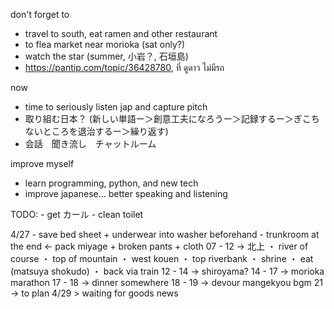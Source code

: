don't forget to 
- travel to south, eat ramen and other restaurant
- to flea market near morioka (sat only?)
- watch the star (summer, 小岩？, 石垣島)
- https://pantip.com/topic/36428780, ที่ ดูดาว ไม่มีรถ

now
- time to seriously listen jap and capture pitch 
- 取り組む日本？ (新しい単語ー＞創意工夫になろうー＞記録するー＞ぎこちないところを退治するー＞繰り返す)
- 会話　聞き流し　チャットルーム

improve myself
- learn programming, python, and new tech 
- improve japanese... better speaking and listening

TODO:
	- get カール
	- clean toilet

4/27
	- save bed sheet + underwear into washer beforehand
	- trunkroom at the end <- pack miyage + broken pants + cloth
	07 - 12 -> 北上
		・ river of course
		・ top of mountain
		・ west kouen
		・ top riverbank
		・ shrine
		・ eat (matsuya shokudo)
		・ back via train
	12 - 14 -> shiroyama?
	14 - 17 -> morioka marathon
	17 - 18 -> dinner somewhere
	18 - 19 -> devour mangekyou bgm
	21 -> to plan 4/29
		> waiting for goods news

